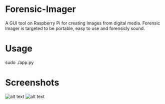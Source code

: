# Forensic-Imager
A GUI tool on Raspberry Pi for creating Images from digital media. Forensic Imager is targeted to be portable, easy to use and forensicly sound.

# Usage
sudo ./app.py

# Screenshots

![alt text](https://github.com/johntcw/Forensic-Imager/blob/master/screenshots/1.png)
![alt text](https://github.com/johntcw/Forensic-Imager/blob/master/screenshots/2.png)

